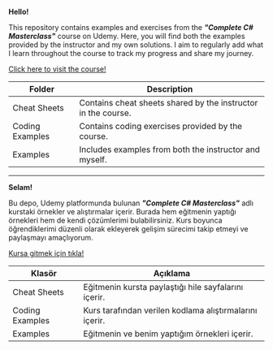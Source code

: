**Hello!**

This repository contains examples and exercises from the ***"Complete C# Masterclass"*** course on Udemy. Here, you will find both the examples provided by the instructor and my own solutions. I aim to regularly add what I learn throughout the course to track my progress and share my journey.

[Click here to visit the course!](https://www.udemy.com/course/complete-csharp-masterclass/)

| Folder          | Description                                                   |
|-----------------|---------------------------------------------------------------|
| Cheat Sheets    | Contains cheat sheets shared by the instructor in the course. |
| Coding Examples | Contains coding exercises provided by the course.             |
| Examples        | Includes examples from both the instructor and myself.        |

---

**Selam!**

Bu depo, Udemy platformunda bulunan ***"Complete C# Masterclass"*** adlı kurstaki örnekler ve alıştırmalar içerir. Burada hem eğitmenin yaptığı örnekleri hem de kendi çözümlerimi bulabilirsiniz. Kurs boyunca öğrendiklerimi düzenli olarak ekleyerek gelişim sürecimi takip etmeyi ve paylaşmayı amaçlıyorum.

[Kursa gitmek için tıkla!](https://www.udemy.com/course/complete-csharp-masterclass/)

| Klasör          | Açıklama                                                      |
|-----------------|---------------------------------------------------------------|
| Cheat Sheets    | Eğitmenin kursta paylaştığı hile sayfalarını içerir.          |
| Coding Examples | Kurs tarafından verilen kodlama alıştırmalarını içerir.       |
| Examples        | Eğitmenin ve benim yaptığım örnekleri içerir.                 |
